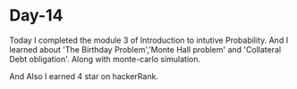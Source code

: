 # Day-14

Today I completed the module 3 of Introduction to intutive Probability. And I learned about 'The Birthday Problem','Monte Hall problem' and 'Collateral Debt obligation'. Along with monte-carlo simulation.

And Also I earned 4 star on hackerRank.
